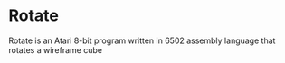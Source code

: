 # Rotate
Rotate is an Atari 8-bit program written in 6502 assembly language that rotates a wireframe cube
